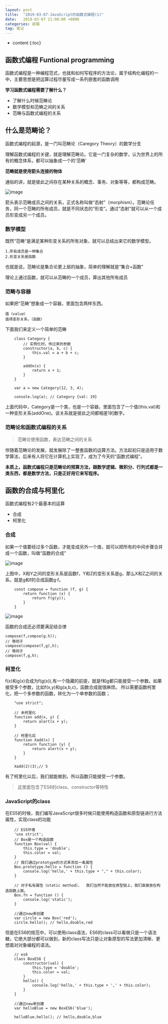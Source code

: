 ```yaml
---
layout: post
title:  "2019-03-07-JavaScript的函数式编程(1)"
date:   2019-03-07 21:00:00 +0800
categories: 前端
tag: 笔记
---
```


* content
{:toc}



## 函数式编程 Funtional programming

函数式编程是一种编程范式，也就和如何写程序的方法论，属于结构化编程的一中，主要思想是把运算过程尽量写成一系列嵌套的函数调用

**学习函数式编程需要了解什么？**

- 了解什么时候范畴论
- 数学模型和范畴之间的关系
- 范畴与函数式编程的关系

## 什么是范畴论？

函数式编程的起源，是一门叫范畴论（Caregory Theory）的数学分支

理解函数式编程的关键，就是理解范畴论。它是一门复杂的数学，认为世界上的所有的概念体系，都可以抽象成一个的‘范畴’

**范畴就是使用箭头连接的物体**

通俗的讲，就是彼此之间存在某种关系的概念、事务、对象等等，都构成范畴。

![image](https://ws1.sinaimg.cn/large/006tKfTcgy1g0ujbfe6jej30hq0dbjrg.jpg)

箭头表示范畴成员之间的关系，正式名称叫做“态射”（morphism）。范畴论任务，同一个范畴的所有成员，就是不同状态的“形变”。通过“态射”就可以从一个成员形变成另一个成员。

### 数学模型
既然“范畴“是满足某种形变关系的所有对象，就可以总结出来它的数学模型。

```
1.所有成员是一种集合
2.形变关系是函数
```
也就是说，范畴论是集合论更上层的抽象，简单的理解就是“集合+函数”

理论上通过函数，就可以从范畴的一个成员，算出其他所有成员

### 范畴与容器

如果把“范畴”想象成一个容器，里面包含两样东西。
```
值（value）
值得变形关系，（函数）
```
下面我们来定义一个简单的范畴

```
    class Category {
        // 实例化时，传过来的参数
        constructor(a, b, c) {
            this.val = a + b + c;
        }

        addOn(x) {
            return x + 1;
        }
    }

    var a = new Category(12, 3, 4);

    console.log(a); // Category {val: 19}
```

上面代码中，Category是一个类，也是一个容器，里面包含了一个值(this.val)和一种变形关系(addOne)。该关系就是彼此之间都相差1的数字。

### 范畴论和函数式编程的关系

> 范畴论使用函数，表达范畴之间的关系

伴随着范畴论的发展，就发展除了一整套函数的运算方法。方法起初只是适用于数学算法，后来有人将它在计算机上实现了，成为了今天的“函数式编程”。

**本质上，函数式编程只是范畴论的预算方法，跟数学逻辑、微积分、行列式都是一类东西，都是数学方法，只是正好用它来写程序。**

## 函数的合成与柯里化

函数式编程有2个最基本的运算
- 合成
- 柯里化


### 合成

如果一个值要经过多个函数，才能变成另外一个值，就可以把所有的中间步骤合并成一个函数，叫做“函数的合成”

![image](https://ws1.sinaimg.cn/large/006tKfTcgy1g0ujbv9nszj309608swec.jpg)

上图中，X和Y之间的变形关系是函数f，Y和Z的变形关系是g，那么X和Z之间的关系，就是g和f的合成函数g·f。

```
    const compose = function (f, g) {
        return function (x) {
            return f(g(y));
        }
    }
```

![image](https://ws4.sinaimg.cn/large/006tKfTcgy1g0ujc6qw2fj30m808pdfz.jpg)

函数的合成还必须要满足结合律

```
compose(f,compse(g.h));
// 等同于
compose(compose(f,g),h);
// 等同于
compose(f,g,h);
```
### 柯里化
f(x)和g(x)合成为f(g(x)),有一个隐藏的前提，就是f和g都只能接受一个参数。如果接受多个参数，比如f(x,y)和g(a,b,c)，函数合成就很麻烦。
所以需要函数柯里化，把一个多参数的函数，转化为一个单参数的函数；

```
    "use strict";

    // 未柯里化
    function add(x, y) {
        return alert(x + y);
    }

    // 柯里化后
    function Xadd(x) {
        return function (y) {
            return alert(x + y);
        }
    }

    Xadd(2)(3);// 5
```
有了柯里化以后，我们就能做到，所以函数只能接受一个参数。

> 这里面包含了ES6的class、constructor等特性

### JavaScript的class

在ES5的时候，我们编写JavaScript很多时候只能使用构造函数和原型链进行方法属性，实现class的功能

```
    // ES5环境
    'use strict';
    // Box是一个构造函数
    function Box(val) {
        this.type = 'double';
        this.color = val;
    }
    // 我们通过prototype的方式来添加一条属性
    Box.prototype.hello = function () {
        console.log('hello,' + this.type + "," + this.color);
    }

    // 对于私有属性（static method），  我们当然不能放在原型链上，我们直接放在构造函数上面。
    Box.fn = function () {
        console.log('static');
    }

    //通过new来创建
    var circle = new Box('red');
    circle.hello(); // hello,double,red
```

但是在ES6的规范中，可以使用class语法，ES6的class可以看做只是一个语法糖，它绝大部分都可以做到，新的class写法只是让对象原型的写法更加清晰、更想面对对象编程的语法。

```
    // es6
    class BoxES6 {
        constructor(val) {
            this.type = 'double';
            this.color = val;
        }
        hello() {
            console.log('hello,' + this.type + ',' + this.color);
        }
    }
    
    //通过new来创建
    var helloBlue = new BoxES6('blue');

    helloBlue.hello(); // hello,double,blue
```

